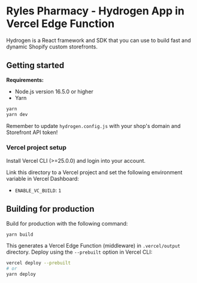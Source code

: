 # Ryles Pharmacy - Hydrogen App in Vercel Edge Function

Hydrogen is a React framework and SDK that you can use to build fast and dynamic Shopify custom storefronts.


## Getting started

**Requirements:**

- Node.js version 16.5.0 or higher
- Yarn

```bash
yarn
yarn dev
```

Remember to update `hydrogen.config.js` with your shop's domain and Storefront API token!

### Vercel project setup

Install Vercel CLI (>=25.0.0) and login into your account.

Link this directory to a Vercel project and set the following environment variable in Vercel Dashboard:

- `ENABLE_VC_BUILD`: `1`

## Building for production

Build for production with the following command:

```bash
yarn build
```

This generates a Vercel Edge Function (middleware) in `.vercel/output` directory.
Deploy using the `--prebuilt` option in Vercel CLI:

```bash
vercel deploy --prebuilt
# or
yarn deploy
```
